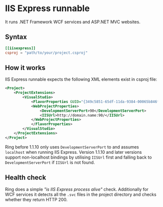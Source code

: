 # IIS Express runnable

It runs .NET Framework WCF services and ASP.NET MVC websites.

## Syntax

```toml
[[iisexpress]]
csproj = "path/to/your/project.csproj"
```
## How it works

IIS Express runnable expects the following XML elements exist in csproj file:
```xml
<Project>
    <ProjectExtensions>
        <VisualStudio>
            <FlavorProperties GUID="{349c5851-65df-11da-9384-00065b846f21}">
            <WebProjectProperties>
                <DevelopmentServerPort>90</DevelopmentServerPort>
                <IISUrl>http://domain.name:90/</IISUrl>
            </WebProjectProperties>
            </FlavorProperties>
        </VisualStudio>
    </ProjectExtensions>
</Project>
```

Ring before 1.1.10 only uses `DevelopmentServerPort` to and assumes `localhost` when running IIS Express.
Version 1.1.10 and later versions support non-localhost bindings by utilising `IISUrl` first and falling back to `DevelopmentServerPort` if `IISUrl` is not found.

## Health check

Ring does a simple *"is IIS Express process alive"* check. Additionally for WCF services it detects all the `.svc` files in the project directory and checks whether they return HTTP 200.  